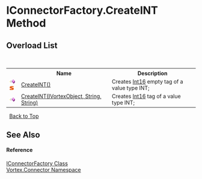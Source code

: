 # IConnectorFactory.CreateINT Method 
 


## Overload List
&nbsp;<table><tr><th></th><th>Name</th><th>Description</th></tr><tr><td>![Public method](media/pubmethod.gif "Public method")![Static member](media/static.gif "Static member")</td><td><a href="M_Vortex_Connector_IConnectorFactory_CreateINT.md">CreateINT()</a></td><td>
Creates <a href="http://msdn2.microsoft.com/en-us/library/e07e6fds" target="_blank">Int16</a> empty tag of a value type INT;</td></tr><tr><td>![Public method](media/pubmethod.gif "Public method")</td><td><a href="M_Vortex_Connector_IConnectorFactory_CreateINT_1.md">CreateINT(IVortexObject, String, String)</a></td><td>
Creates <a href="http://msdn2.microsoft.com/en-us/library/e07e6fds" target="_blank">Int16</a> tag of a value type INT;</td></tr></table>&nbsp;
<a href="#iconnectorfactory.createint-method">Back to Top</a>

## See Also


#### Reference
<a href="T_Vortex_Connector_IConnectorFactory.md">IConnectorFactory Class</a><br /><a href="N_Vortex_Connector.md">Vortex.Connector Namespace</a><br />